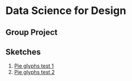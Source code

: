 # Data Science for Design
## Group Project

## Sketches
1. [Pie glyphs test 1](http://sarah37.github.io/ds4d-project/Sketches/pies-group/)
2. [Pie glyphs test 2](http://sarah37.github.io/ds4d-project/Sketches/pies-group-v2/)

